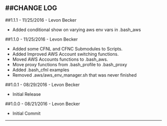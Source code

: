 ##CHANGE LOG
---

##1.1.1 - 11/25/2016 - Levon Becker
* Added conditional show on varying aws env vars in .bash_aws

##1.1.0 - 11/25/2016 - Levon Becker
* Added some CFNL and CFNC Submodules to Scripts. 
* Added Improved AWS Account switching functions. 
* Moved AWS Accounts functions to .bash_aws. 
* Move proxy functions from .bash_profile to .bash_proxy
* Added .bash_cfnl examples
* Removed .aws/aws_env_manager.sh that was never finished

##1.0.1 - 08/29/2016 - Levon Becker
* Initial Release

##1.0.0 - 08/21/2016 - Levon Becker
* Initial Commit

- - -
